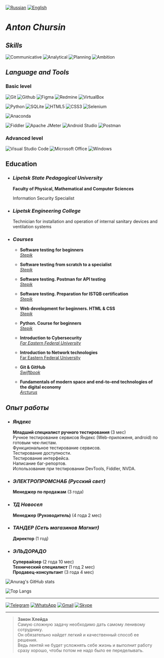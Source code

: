 [![Russian](https://img.shields.io/badge/Russian-beige?style=flat)](https://github.com/N7KA/N7KA/blob/main/README.md)
[![English](https://img.shields.io/badge/English-green?style=flat)](https://github.com/N7KA/N7KA/blob/Second/README_EN.md)

# ***Anton Chursin***

## ***Skills***
![Communicative](https://img.shields.io/badge/Communicative-beige?style=for-the-badge)
![Analytical](https://img.shields.io/badge/Analytical-beige?style=for-the-badge)
![Planning](https://img.shields.io/badge/Planning-beige?style=for-the-badge)
![Ambition](https://img.shields.io/badge/Ambition-beige?style=for-the-badge)

## ***Language and Tools***

### **Basic level**
![Git](https://img.shields.io/badge/Git-F05032?style=for-the-badge&logo=git&logoColor=white)
![Github](https://img.shields.io/badge/Github-181717?style=for-the-badge&logo=github&logoColor=white)
![Figma](https://img.shields.io/badge/figma-F24E1E?style=for-the-badge&logo=figma&logoColor=black)
![Redmine](https://img.shields.io/badge/redmine-B32024?style=for-the-badge&logo=redmine&logoColor=white)
![VirtualBox](https://img.shields.io/badge/virtualbox-183A61?style=for-the-badge&logo=virtualbox&logoColor=white)

![Python](https://img.shields.io/badge/python-3776AB?style=for-the-badge&logo=python&logoColor=yellow)
![SQLite](https://img.shields.io/badge/sqlite-003B57?style=for-the-badge&logo=sqlite&logoColor=A6A9AA)
![HTML5](https://img.shields.io/badge/HTML5-E34F26?style=for-the-badge&logo=HTML5&logoColor=white)
![CSS3](https://img.shields.io/badge/css3-1572B6?style=for-the-badge&logo=css3&logoColor=white)
![Selenium](https://img.shields.io/badge/selenium-43B02A?style=for-the-badge&logo=selenium&logoColor=black)

![Anaconda](https://img.shields.io/badge/anaconda-44A833?style=for-the-badge&logo=anaconda&logoColor=black)

![Fiddler](https://img.shields.io/badge/fiddler-green?style=for-the-badge&logo=fiddler&logoColor=white)
![Apache JMeter](https://img.shields.io/badge/apache%20jmeter-D22128?style=for-the-badge&logo=apachejmeter&logoColor=white)
![Android Studio](https://img.shields.io/badge/android%20studio-0078D6?style=for-the-badge&logo=androidstudio&logoColor=green)
![Postman](https://img.shields.io/badge/postman-FF6C37?style=for-the-badge&logo=postman&logoColor=white)

### **Advanced level**

![Visual Studio Code](https://img.shields.io/badge/visual%20studio%20code-007ACC?style=for-the-badge&logo=visualstudiocode&logoColor=black)
![Microsoft Office](https://img.shields.io/badge/ms%20office-D83B01?style=for-the-badge&logo=microsoftoffice&logoColor=black)
![Windows](https://img.shields.io/badge/windows-3DDC84?style=for-the-badge&logo=windows&logoColor=black)

## Education

+ ### ***Lipetsk State Pedagogical University***

  **Faculty of Physical, Mathematical and Computer Sciences**

  Information Security Specialist

+ ### ***Lipetsk Engineering College***

  Technician for installation and operation of internal sanitary devices and ventilation systems

+ ### ***Courses***

  + **Software testing for beginners**  
*[Stepik](https://github.com/N7KA/N7KA/blob/main/Certificates/Тестирование%20ПО%20для%20начинающих.jpg)*

  + **Software testing from scratch to a specialist**  
*[Stepik](https://github.com/N7KA/N7KA/blob/main/Certificates/Тестирование%20ПО%20с%20нуля%20до%20специалиста.jpg)*

  + **Software testing. Postman for API testing**  
*[Stepik](https://github.com/N7KA/N7KA/blob/main/Certificates/Тестирование%20ПО.%20Postman%20для%20тестирования%20API.jpg)*

  + **Software testing. Preparation for ISTQB certification**  
*[Stepik](https://github.com/N7KA/N7KA/blob/main/Certificates/Тестирование%20ПО.%20Подготовка%20к%20сертификации%20ISTQB.jpg)*

  + **Web development for beginners. HTML & CSS**  
*[Stepik](https://github.com/N7KA/N7KA/blob/main/Certificates/Веб-разработка%20для%20начинающих.%20HTML%20и%20CSS.jpg)*

  + **Python. Course for beginners**  
*[Stepik](https://github.com/N7KA/N7KA/blob/main/Certificates/Python.%20Курс%20для%20начинающих.jpg)*

  + **Introduction to Cybersecurity**  
*[Far Eastern Federal University](https://github.com/N7KA/N7KA/blob/main/Certificates/Введение%20в%20кибербезопасность.jpg)*

  + **Introduction to Network technologies**  
[Far Eastern Federal University](https://github.com/N7KA/N7KA/blob/main/Certificates/Введение%20в%20сетевые%20технологии.jpg)

  + **Git & GitHub**  
*[Swiftbook](https://github.com/N7KA/N7KA/blob/main/Certificates/Изучаем%20Git%20И%20GitHub.jpg)*

  + **Fundamentals of modern space and end-to-end technologies of the digital economy**  
*[Arcturus](https://github.com/N7KA/N7KA/blob/main/Certificates/Основы%20современных%20космических%20и%20сквозных%20технологий%20цифровой%20экономики.jpg)*

## ***Опыт работы***

+ ### ***Яндекс***  

  **Младший специалист ручного тестирования**  (3 мес)  
  Ручное тестирование сервисов Яндекc (Web-приложеня, android) по готовым чек-листам.  
  Функциональное тестирование сервисов.  
  Тестирование доступности.  
  Тестирование интерфейса.  
  Написание баг-репортов.  
  Использование при тестировании DevTools, Fiddler, NVDA.

+ ### ***ЭЛЕКТРОПРОМСНАБ (Русский свет)***  

  **Менеджер по продажам** (3 года)

+ ### ***ТД Новосел***

  **Менеджер (Руководитель)** (4 года 2 мес)

+ ### ***ТАНДЕР (Сеть магазинов Магнит)***  

  **Директор** (1 год)

+ ### ***ЭЛЬДОРАДО***  

  **Супервайзер** (2 года 10 мес)  
  **Технический специалист** (1 год 2 мес)  
  **Продавец-консультант** (3 года 4 мес)

![Anurag's GitHub stats](https://github-readme-stats.vercel.app/api?username=N7KA&count_private=true&show_icons=true&theme=white&locale=en&custom_title=Anton%20Chursin.%20Statistics%20GitHub)

![Top Langs](https://github-readme-stats.vercel.app/api/top-langs/?username=N7KA)

---
[![Telegram](https://img.shields.io/badge/Telegram-white?style=social&logo=Telegram&logoColor=26A5E4)](https://t.me/xn7kax)
[![WhatsApp](https://img.shields.io/badge/WhatsApp-white?style=social&logo=WhatsApp&logoColor=25D366)]()
[![Gmail](https://img.shields.io/badge/Gmail-white?style=social&logo=Gmail&logoColor=EA4335)](mailto:anton.a.chursin@gmail.com)
[![Skype](https://img.shields.io/badge/Skype-white?style=social&logo=Skype&logoColor=26A5E4)](https://join.skype.com/invite/E8LfPXIfr4Mv)

---
> **Закон Хлейда**  
> Самую сложную задачу необходимо дать самому ленивому сотруднику.  
> Он обязательно найдет легкий и качественный способ ее решения.  
> Ведь лентяй не будет усложнять себе жизнь и выполнит работу сразу хорошо, чтобы потом не надо было ее переделывать.
